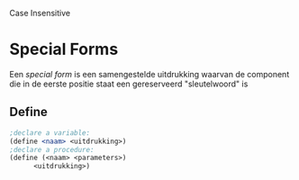Case Insensitive

# Special Forms
Een _special form_ is een samengestelde uitdrukking waarvan de component die in de eerste positie staat een gereserveerd "sleutelwoord" is
## Define
```scheme
;declare a variable:
(define <naam> <uitdrukking>)
;declare a procedure:
(define (<naam> <parameters>)
	  <uitdrukking>)
```

